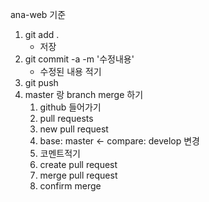 ana-web 기준

1. git add .
   - 저장
2. git commit -a -m '수정내용'
   - 수정된 내용 적기
3. git push
4. master 랑 branch merge 하기
   1. github 들어가기
   2. pull requests
   3. new pull request
   4. base: master <- compare: develop 변경
   5. 코멘트적기
   6. create pull request
   7. merge pull request
   8. confirm merge

